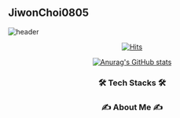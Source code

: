 ## JiwonChoi0805
![header](https://capsule-render.vercel.app/api?type=waving&color=0:a1c4fd,100:c2e9fb&height=200&section=header&text=JiwonChoi0805&desc=Computer%20Science%20Engineering&fontColor=fdfbfb&fontSize=40&fontAlignY=40)

<div align="center">
  
[![Hits](https://hits.seeyoufarm.com/api/count/incr/badge.svg?url=https%3A%2F%2Fgithub.com%2FJiwonChoi0805&count_bg=%236699E0&title_bg=%23555555&icon=&icon_color=%23E7E7E7&title=GITHUB&edge_flat=false)](https://hits.seeyoufarm.com)

[![Anurag's GitHub stats](https://github-readme-stats.vercel.app/api?username=JiwonChoi0805&include_all_commits=true&show_icons=true&theme=buefy)](https://github.com/anuraghazra/github-readme-stats)

### 🛠️ Tech Stacks 🛠️

### ✍️ About Me ✍️

</div>
